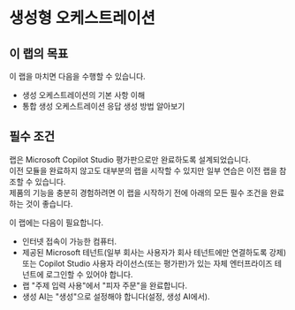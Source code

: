 # 생성형 오케스트레이션

## 이 랩의 목표
이 랩을 마치면 다음을 수행할 수 있습니다.
- 생성 오케스트레이션의 기본 사항 이해
- 통합 생성 오케스트레이션 응답 생성 방법 알아보기

## 필수 조건
랩은 Microsoft Copilot Studio 평가판으로만 완료하도록 설계되었습니다. </br>
이전 모듈을 완료하지 않고도 대부분의 랩을 시작할 수 있지만 일부 연습은 이전 랩을 참조할 수 있습니다. </br>
제품의 기능을 충분히 경험하려면 이 랩을 시작하기 전에 아래의 모든 필수 조건을 완료하는 것이 좋습니다.

이 랩에는 다음이 필요합니다.
- 인터넷 접속이 가능한 컴퓨터.
- 제공된 Microsoft 테넌트(일부 회사는 사용자가 회사 테넌트에만 연결하도록 강제) 또는 Copilot Studio 사용자 라이선스(또는 평가판)가 있는 자체 엔터프라이즈 테넌트에 로그인할 수 있어야 합니다.
- 랩 "주제 입력 사용"에서 "피자 주문"을 완료합니다.
- 생성 AI는 "생성"으로 설정해야 합니다(설정, 생성 AI에서).

